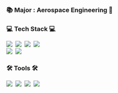 <h3 align="left"> 📚 Major : Aerospace Engineering 🚀</h3> 

<h3 align="left"> 💻 Tech Stack 💻 </h3>
<div align="left">
  <img src="https://img.shields.io/badge/python-3670A0?style=for-the-badge&logo=python&logoColor=ffdd54" />&nbsp
  <img src="https://img.shields.io/badge/pandas-150458.svg?style=for-the-badge&logo=pandas&logoColor=white" />&nbsp
  <img src="https://img.shields.io/badge/numpy-4d77cf.svg?style=for-the-badge&logo=numpy&logoColor=white" />&nbsp
  <img src="https://img.shields.io/badge/openCV-11557c.svg?style=for-the-badge&logo=openCV&logoColor=white" />&nbsp
</div>
<div align="left">
  <img src="https://img.shields.io/badge/Linux-FCC624?style=for-the-badge&logo=Linux&logoColor=white" />&nbsp
  <img src="https://img.shields.io/badge/ROS-22314E?style=for-the-badge&logo=ROS&logoColor=white" />&nbsp
</div>

<h3 align="left">🛠 Tools 🛠</h3>
<div align="left">
  <img src="https://img.shields.io/badge/git-F05033.svg?style=for-the-badge&logo=git&logoColor=white" />&nbsp
  <img src="https://img.shields.io/badge/github-181717.svg?style=for-the-badge&logo=github&logoColor=white" />&nbsp
  <img src="https://img.shields.io/badge/Notion-F3F3F3.svg?style=for-the-badge&logo=notion&logoColor=black" />&nbsp
  <img src="https://img.shields.io/badge/Visual%20Studio-007ACC.svg?style=for-the-badge&logo=visual-studio&logoColor=white">
</div>
